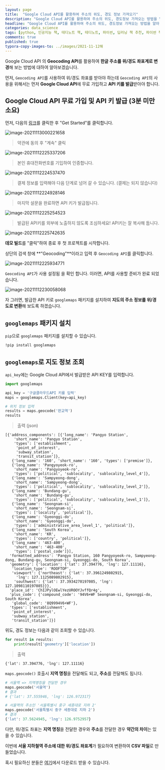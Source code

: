```yaml
---
layout: page
title:  "Google Cloud API를 활용하여 주소의 위도, 경도 정보 가져오기"
description: "Google Cloud API를 활용하여 주소의 위도, 경도정보 가져오는 방법을 알아 보도록 하겠습니다."
headline: "Google Cloud API를 활용하여 주소의 위도, 경도정보 가져오는 방법을 알아 보도록 하겠습니다."
categories: data_science
tags: [python, 인공지능 책, 테디노트 책, 테디노트, 파이썬, 딥러닝 책 추천, 파이썬 책 추천, 머신러닝 책 추천, 파이썬 딥러닝 텐서플로, 텐서플로우 책 추천, 텐서플로 책, 인공지능 서적, data science, 데이터 분석, 딥러닝, Google Cloud API]
comments: true
published: true
typora-copy-images-to: ../images/2021-11-12해
---
```






Google Cloud API 의 **Geocoding API**를 활용하여 **한글 주소를 위/경도 좌표계로 변경**해 보는 방법에 대하여 알아보겠습니다.

먼저, `Geocoding API`를 사용하여 위/경도 좌표를 받아야 하는데 `Geocoding API`의 사용을 위해서는 먼저 **Google Cloud API**에 무료 가입하고 **API 키를 발급**받아야 합니다.



## Google Cloud API 무료 가입 및 API 키 발급 (3분 미만 소요)

먼저, 다음의 [링크](https://developers.google.com/maps/documentation/geocoding/overview?hl=ko)를 클릭한 후 "Get Started"를 클릭합니다.

![image-20211113000221658](../images/2021-11-12/image-20211113000221658.png)



> 약관에 동의 후 "계속" 클릭

![image-20211112225337206](../images/2021-11-12/image-20211112225337206.png)



> 본인 휴대전화번호를 기입하여 인증합니다.

![image-20211112224537470](../images/2021-11-12/image-20211112224537470.png)



> 결제 정보를 입력해야 다음 단계로 넘어 갈 수 있습니다. (결제는 되지 않습니다)

![image-20211112224928146](../images/2021-11-12/image-20211112224928146.png)





> 마지막 설문을 완료하면 API 키가 발급됩니다.

![image-20211112225254523](../images/2021-11-12/image-20211112225254523.png)



> 발급된 API키를 외부에 노출하지 않도록 조심하세요! API키는 잘 복사해 둡니다.



![image-20211112225742635](../images/2021-11-12/image-20211112225742635.png)



**데모 빌드**를 "클릭"하여 종료 후 첫 프로젝트를 시작합니다.



상단의 검색 창에 **"Geocoding"**이라고 입력 후 `Geocoding API`를 클릭합니다.



![image-20211112225934771](../images/2021-11-12/image-20211112225934771.png)



`Geocoding API`가 사용 설정됨 을 확인 합니다. 이러면, API를 사용할 준비가 완료 되었습니다.



![image-20211112230058068](../images/2021-11-12/image-20211112230058068.png)



자 그러면, 발급한 API 키로 `googlemaps` 패키지를 설치하여 **지도의 주소 정보를 위/경도로 변환**해 보도록 하겠습니다.



## `googlemaps` 패키지 설치

`pip`으로 `googlemaps` 패키지를 설치할 수 있습니다.

```bash
!pip install googlemaps
```



## `googlemaps`로 지도 정보 조회

`api_key`에는 Google Cloud API에서 발급받은 API KEY를 입력합니다.

```python
import googlemaps

api_key = '구글클라우드API 키를 입력'
maps = googlemaps.Client(key=api_key)

# 위치 정보 입력
results = maps.geocode('판교역')
results
```

> 출력 (json)

```
[{'address_components': [{'long_name': 'Pangyo Station',
    'short_name': 'Pangyo Station',
    'types': ['establishment',
     'point_of_interest',
     'subway_station',
     'transit_station']},
   {'long_name': '160', 'short_name': '160', 'types': ['premise']},
   {'long_name': 'Pangyoyeok-ro',
    'short_name': 'Pangyoyeok-ro',
    'types': ['political', 'sublocality', 'sublocality_level_4']},
   {'long_name': 'Sampyeong-dong',
    'short_name': 'Sampyeong-dong',
    'types': ['political', 'sublocality', 'sublocality_level_2']},
   {'long_name': 'Bundang-gu',
    'short_name': 'Bundang-gu',
    'types': ['political', 'sublocality', 'sublocality_level_1']},
   {'long_name': 'Seongnam-si',
    'short_name': 'Seongnam-si',
    'types': ['locality', 'political']},
   {'long_name': 'Gyeonggi-do',
    'short_name': 'Gyeonggi-do',
    'types': ['administrative_area_level_1', 'political']},
   {'long_name': 'South Korea',
    'short_name': 'KR',
    'types': ['country', 'political']},
   {'long_name': '463-400',
    'short_name': '463-400',
    'types': ['postal_code']}],
  'formatted_address': 'Pangyo Station, 160 Pangyoyeok-ro, Sampyeong-dong, Bundang-gu, Seongnam-si, Gyeonggi-do, South Korea',
  'geometry': {'location': {'lat': 37.394776, 'lng': 127.11116},
   'location_type': 'ROOFTOP',
   'viewport': {'northeast': {'lat': 37.3961249802915,
     'lng': 127.1125089802915},
    'southwest': {'lat': 37.3934270197085, 'lng': 127.1098110197085}}},
  'place_id': 'ChIJPylOEwlYezUROOYJvffQr4g',
  'plus_code': {'compound_code': '94V6+WF Seongnam-si, Gyeonggi-do, South Korea',
   'global_code': '8Q9994V6+WF'},
  'types': ['establishment',
   'point_of_interest',
   'subway_station',
   'transit_station']}]
```

위도, 경도 정보는 다음과 같이 조회할 수 있습니다.

```python
for result in results:
    print(result['geometry']['location'])
```

> 출력

```
{'lat': 37.394776, 'lng': 127.11116}
```



`maps.geocode()` 호출시 **지역 명칭**을 전달해도 되고, **주소**를 전달해도 됩니다.

```python
# 서울역 => 지역명칭을 전달한 경우
maps.geocode('서울역')
# 결과
# {'lat': 37.555946, 'lng': 126.972317}

# 서울역의 주소인 '서울특별시 중구 세종대로 지하 2'
maps.geocode('서울특별시 중구 세종대로 지하 2')
# 결과
{'lat': 37.5624945, 'lng': 126.9752957}
```

다만, 위/경도 좌표는 **지역 명칭**을 전달한 경우와 **주소**를 전달한 경우 **약간의 차이**는 있을 수 있습니다.



이번에 **서울 지하철역 주소에 대한 위/경도 좌표계**가 필요하여 변환하여 **CSV 파일**로 만들었습니다.

혹시 필요하신 분들은 [여기](https://raw.githubusercontent.com/teddylee777/teddylee777.github.io/gh-pages/assets/files/seoul_station_geocode.csv)에서 다운로드 받을 수 있습니다.


